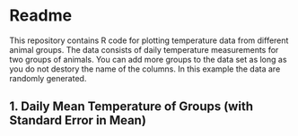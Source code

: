 # Readme

This repository contains R code for plotting temperature data from different animal groups. The data consists of daily temperature measurements for two groups of animals. You can add more groups to the data set as long as you do not destory the name of the columns. In this example the data are randomly generated. 

## 1. Daily Mean Temperature of Groups (with Standard Error in Mean) 

